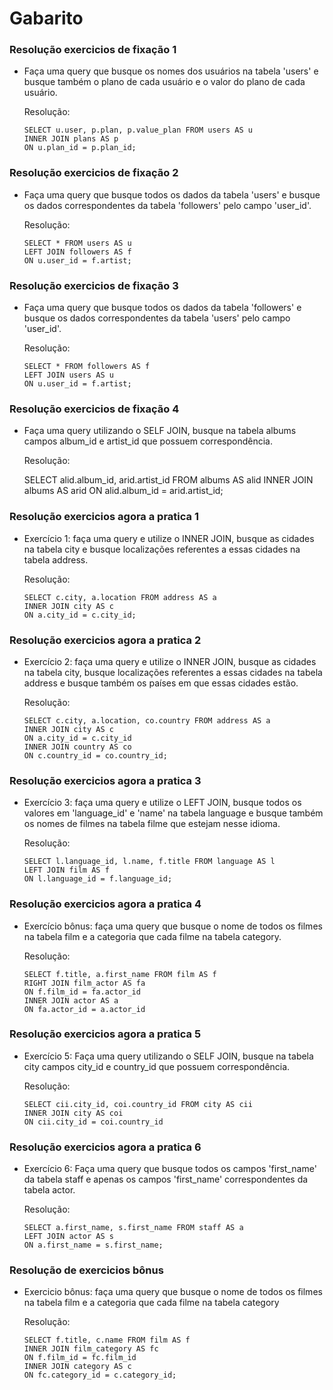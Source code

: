 # Gabarito

### Resolução exercicios de fixação 1
* Faça uma query que busque os nomes dos usuários na tabela 'users' e busque também o plano de cada usuário e o valor do plano de cada usuário.

  Resolução:

      SELECT u.user, p.plan, p.value_plan FROM users AS u
      INNER JOIN plans AS p
      ON u.plan_id = p.plan_id;

### Resolução exercicios de fixação 2
* Faça uma query que busque todos os dados da tabela 'users' e busque os dados correspondentes da tabela 'followers' pelo campo 'user_id'. 

  Resolução:

      SELECT * FROM users AS u
      LEFT JOIN followers AS f
      ON u.user_id = f.artist;

### Resolução exercicios de fixação 3
* Faça uma query que busque todos os dados da tabela 'followers' e busque os dados correspondentes da tabela 'users' pelo campo 'user_id'.

  Resolução:

      SELECT * FROM followers AS f
      LEFT JOIN users AS u
      ON u.user_id = f.artist;

### Resolução exercicios de fixação 4
* Faça uma query utilizando o SELF JOIN, busque na tabela albums campos album_id e artist_id que possuem correspondência.

  Resolução:

    SELECT alid.album_id, arid.artist_id FROM albums AS alid
    INNER JOIN albums AS arid
    ON alid.album_id = arid.artist_id;

### Resolução exercicios agora a pratica 1
* Exercício 1: faça uma query e utilize o INNER JOIN, busque as cidades na tabela city e busque localizações referentes a essas cidades na
tabela address.

  Resolução:

      SELECT c.city, a.location FROM address AS a
      INNER JOIN city AS c
      ON a.city_id = c.city_id;

### Resolução exercicios agora a pratica 2
* Exercício 2: faça uma query e utilize o INNER JOIN, busque as cidades na tabela city, busque localizações referentes a essas cidades na
tabela address e busque também os países em que essas cidades estão.

  Resolução:
   
      SELECT c.city, a.location, co.country FROM address AS a
      INNER JOIN city AS c
      ON a.city_id = c.city_id
      INNER JOIN country AS co
      ON c.country_id = co.country_id;

### Resolução exercicios agora a pratica 3
* Exercício 3: faça uma query e utilize o LEFT JOIN, busque todos os valores em 'language_id' e 'name' na tabela language
e busque também os nomes de filmes na tabela filme que estejam nesse idioma.

  Resolução:

      SELECT l.language_id, l.name, f.title FROM language AS l
      LEFT JOIN film AS f
      ON l.language_id = f.language_id;

### Resolução exercicios agora a pratica 4
* Exercício bônus: faça uma query que busque o nome de todos os filmes na tabela film e a categoria que cada filme na tabela 
category.

  Resolução:

      SELECT f.title, a.first_name FROM film AS f
      RIGHT JOIN film_actor AS fa
      ON f.film_id = fa.actor_id
      INNER JOIN actor AS a
      ON fa.actor_id = a.actor_id

### Resolução exercicios agora a pratica 5
* Exercício 5: Faça uma query utilizando o SELF JOIN, busque na tabela city campos city_id e country_id que possuem correspondência.

    Resolução:

      SELECT cii.city_id, coi.country_id FROM city AS cii
      INNER JOIN city AS coi
      ON cii.city_id = coi.country_id

### Resolução exercicios agora a pratica 6
* Exercício 6: Faça uma query que busque todos os campos 'first_name' da tabela staff e apenas os campos 'first_name' correspondentes da 
tabela actor.

    Resolução:

      SELECT a.first_name, s.first_name FROM staff AS a
      LEFT JOIN actor AS s
      ON a.first_name = s.first_name;

### Resolução de exercicios bônus
* Exercicio bônus: faça uma query que busque o nome de todos os filmes na tabela film e a categoria que cada filme na tabela 
category 

  Resolução:
  
      SELECT f.title, c.name FROM film AS f
      INNER JOIN film_category AS fc
      ON f.film_id = fc.film_id
      INNER JOIN category AS c
      ON fc.category_id = c.category_id;

